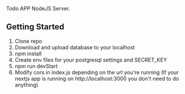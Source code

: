 Todo APP NodeJS Server.

## Getting Started

1. Clone repo
2. Download and upload database to your localhost
3. npm install
4. Create env files for your postgresql settings and SECRET_KEY
5. npm run devStart
6. Modify cors in index.js depending on the url you're running (If your nextjs app is running on http://localhost:3000 you don't need to do anything)
